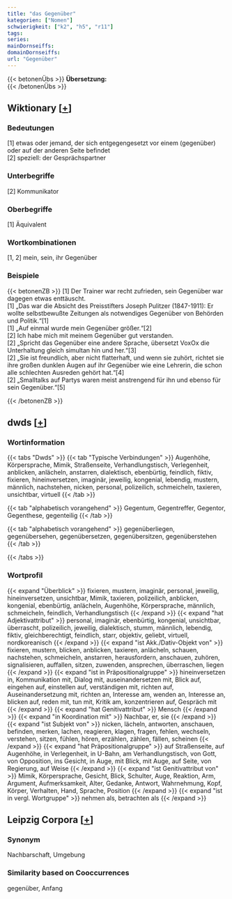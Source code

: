 ```yaml
---
title: "das Gegenüber"
kategorien: ["Nomen"]
schwierigkeit: ["k2", "h5", "r11"]
tags:
series:
mainDornseiffs:
domainDornseiffs:
url: "Gegenüber"
---
```


{{< betonenÜbs >}}
**Übersetzung:**  
{{< /betonenÜbs >}}

## Wiktionary [[+](https://de.wiktionary.org/wiki/Gegenüber)]

### Bedeutungen
[1] etwas oder jemand, der sich entgegengesetzt vor einem (gegenüber) oder auf der anderen Seite befindet  
[2] speziell: der Gesprächspartner  

### Unterbegriffe
[2] Kommunikator  

### Oberbegriffe
[1] Äquivalent  

### Wortkombinationen
[1, 2] mein, sein, ihr Gegenüber  

### Beispiele
{{< betonenZB >}}
[1] Der Trainer war recht zufrieden, sein Gegenüber war dagegen etwas enttäuscht.  
[1] „Das war die Absicht des Preisstifters Joseph Pulitzer (1847-1911): Er wollte selbstbewußte Zeitungen als notwendiges Gegenüber von Behörden und Politik.“[1]  
[1] „Auf einmal wurde mein Gegenüber größer.“[2]  
[2] Ich habe mich mit meinem Gegenüber gut verstanden.  
[2] „Spricht das Gegenüber eine andere Sprache, übersetzt VoxOx die Unterhaltung gleich simultan hin und her.“[3]  
[2] „Sie ist freundlich, aber nicht flatterhaft, und wenn sie zuhört, richtet sie ihre großen dunklen Augen auf ihr Gegenüber wie eine Lehrerin, die schon alle schlechten Ausreden gehört hat.“[4]  
[2] „Smalltalks auf Partys waren meist anstrengend für ihn und ebenso für sein Gegenüber.“[5]  

{{< /betonenZB >}}


## dwds [[+](https://www.dwds.de/wb/Gegenüber)]

### Wortinformation
{{< tabs "Dwds" >}}
{{< tab "Typische Verbindungen" >}}
Augenhöhe, Körpersprache, Mimik, Straßenseite, Verhandlungstisch, Verlegenheit, anblicken, anlächeln, anstarren, dialektisch, ebenbürtig, feindlich, fiktiv, fixieren, hineinversetzen, imaginär, jeweilig, kongenial, lebendig, mustern, männlich, nachstehen, nicken, personal, polizeilich, schmeicheln, taxieren, unsichtbar, virtuell
{{< /tab >}}

{{< tab "alphabetisch vorangehend" >}}
Gegentum, Gegentreffer, Gegentor, Gegenthese, gegenteilig
{{< /tab >}}

{{< tab "alphabetisch vorangehend" >}}
gegenüberliegen, gegenübersehen, gegenübersetzen, gegenübersitzen, gegenüberstehen
{{< /tab >}}

{{< /tabs >}}

### Wortprofil
{{< expand "Überblick" >}} fixieren, mustern, imaginär, personal, jeweilig, hineinversetzen, unsichtbar, Mimik, taxieren, polizeilich, anblicken, kongenial, ebenbürtig, anlächeln, Augenhöhe, Körpersprache, männlich, schmeicheln, feindlich, Verhandlungstisch {{< /expand >}}
{{< expand "hat Adjektivattribut" >}} personal, imaginär, ebenbürtig, kongenial, unsichtbar, überrascht, polizeilich, jeweilig, dialektisch, stumm, männlich, lebendig, fiktiv, gleichberechtigt, feindlich, starr, objektiv, geliebt, virtuell, nordkoreanisch {{< /expand >}}
{{< expand "ist Akk./Dativ-Objekt von" >}} fixieren, mustern, blicken, anblicken, taxieren, anlächeln, schauen, nachstehen, schmeicheln, anstarren, herausfordern, anschauen, zuhören, signalisieren, auffallen, sitzen, zuwenden, ansprechen, überraschen, liegen {{< /expand >}}
{{< expand "ist in Präpositionalgruppe" >}} hineinversetzen in, Kommunikation mit, Dialog mit, auseinandersetzen mit, Blick auf, eingehen auf, einstellen auf, verständigen mit, richten auf, Auseinandersetzung mit, richten an, Interesse am, wenden an, Interesse an, blicken auf, reden mit, tun mit, Kritik am, konzentrieren auf, Gespräch mit {{< /expand >}}
{{< expand "hat Genitivattribut" >}} Mensch {{< /expand >}}
{{< expand "in Koordination mit" >}} Nachbar, er, sie {{< /expand >}}
{{< expand "ist Subjekt von" >}} nicken, lächeln, antworten, anschauen, befinden, merken, lachen, reagieren, klagen, fragen, fehlen, wechseln, verstehen, sitzen, fühlen, hören, erzählen, zählen, fällen, scheinen {{< /expand >}}
{{< expand "hat Präpositionalgruppe" >}} auf Straßenseite, auf Augenhöhe, in Verlegenheit, in U-Bahn, am Verhandlungstisch, von Gott, von Opposition, ins Gesicht, in Auge, mit Blick, mit Auge, auf Seite, von Regierung, auf Weise {{< /expand >}}
{{< expand "ist Genitivattribut von" >}} Mimik, Körpersprache, Gesicht, Blick, Schulter, Auge, Reaktion, Arm, Argument, Aufmerksamkeit, Alter, Gedanke, Antwort, Wahrnehmung, Kopf, Körper, Verhalten, Hand, Sprache, Position {{< /expand >}}
{{< expand "ist in vergl. Wortgruppe" >}} nehmen als, betrachten als {{< /expand >}}

## Leipzig Corpora [[+](https://corpora.uni-leipzig.de/en/res?word=Gegenüber&corpusId=deu_newscrawl-public_2018)]


### Synonym
Nachbarschaft, Umgebung


### Similarity based on Cooccurrences
gegenüber, Anfang

